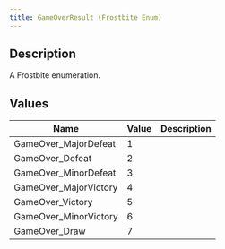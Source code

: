 ```yaml
---
title: GameOverResult (Frostbite Enum)
---
```

## Description

A Frostbite enumeration.

## Values

| Name                   | Value | Description |
| ---------------------- | ----- | ----------- |
| GameOver\_MajorDefeat  | 1     |             |
| GameOver\_Defeat       | 2     |             |
| GameOver\_MinorDefeat  | 3     |             |
| GameOver\_MajorVictory | 4     |             |
| GameOver\_Victory      | 5     |             |
| GameOver\_MinorVictory | 6     |             |
| GameOver\_Draw         | 7     |             |
